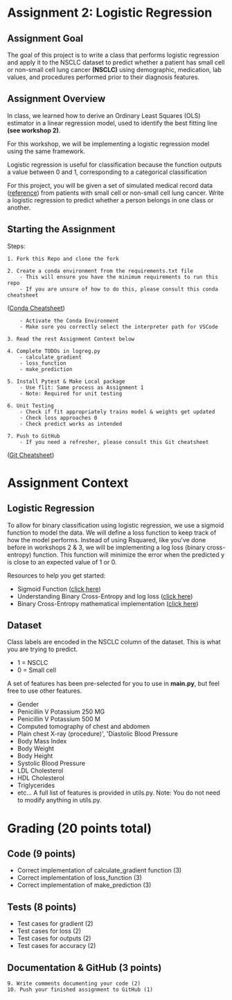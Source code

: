 
# Assignment 2: Logistic Regression 
## Assignment Goal

The goal of this project is to write a class that performs logistic regression and apply it to the NSCLC dataset to predict whether a patient has small cell or non-small cell lung cancer **(NSCLC)** using demographic, medication, lab values, and procedures performed prior to their diagnosis features.

## Assignment Overview 

In class, we learned how to derive an Ordinary Least Squares (OLS) estimator in a linear regression model, used to identify the best fitting line **(see workshop 2)**.

For this workshop, we will be implementing a logistic regression model using the same framework. 

Logistic regression is useful for classification because the function outputs a value between 0 and 1, corresponding to a categorical classification

For this project, you will be given a set of simulated medical record data ([reference](https://doi.org/10.1093/jamia/ocx079)) from patients with small cell or non-small cell lung cancer. Write a logistic regression to predict whether a person belongs in one class or another. 

## Starting the Assignment

Steps: 

    1. Fork this Repo and clone the fork

    2. Create a conda environment from the requirements.txt file 
        - This will ensure you have the minimum requirements to run this repo
        - If you are unsure of how to do this, please consult this conda cheatsheet 
([Conda Cheatsheet](https://docs.conda.io/projects/conda/en/4.6.0/_downloads/52a95608c49671267e40c689e0bc00ca/conda-cheatsheet.pdf))

        - Activate the Conda Environment
        - Make sure you correctly select the interpreter path for VSCode
        
    3. Read the rest Assignment Context below
        
    4. Complete TODOs in logreg.py 
        - calculate_gradient
        - loss_function
        - make_prediction
    
    5. Install Pytest & Make Local package
        - Use flit: Same process as Assignment 1
        - Note: Required for unit testing

    6. Unit Testing
        - Check if fit appropriately trains model & weights get updated
        - Check loss approaches 0 
        - Check predict works as intended
    
    7. Push to GitHub
        - If you need a refresher, please consult this Git cheatsheet 
        
([Git Cheatsheet](https://education.github.com/git-cheat-sheet-education.pdf))

# Assignment Context

## Logistic Regression 

To allow for binary classification using logistic regression, we use a sigmoid function to model
the data. We will define a loss function to keep track of how the model performs. Instead of using Rsquared, like you've done before in workshops 2 & 3, we will be implementing a log loss
(binary cross-entropy) function. This function will minimize the error when the predicted y is 
close to an expected value of 1 or 0.

Resources to help you get started: 
* Sigmoid Function ([click here](https://towardsdatascience.com/derivative-of-the-sigmoid-function-536880cf918e))
* Understanding Binary Cross-Entropy and log loss ([click here](https://towardsdatascience.com/understanding-binary-cross-entropy-log-loss-a-visual-explanation-a3ac6025181a))
* Binary Cross-Entropy mathematical implementation ([click here](https://medium.com/@vergotten/binary-cross-entropy-mathematical-insights-and-python-implementation-31e5a4df78f3))



## Dataset 
Class labels are encoded in the NSCLC column of the dataset. This is what you are trying to predict.

* 1 = NSCLC
* 0 = Small cell

A set of features has been pre-selected for you to use in **main.py**, but feel free 
to use other features. 
* Gender
* Penicillin V Potassium 250 MG
* Penicillin V Potassium 500 M
* Computed tomography of chest and abdomen
* Plain chest X-ray (procedure)', 'Diastolic Blood Pressure
* Body Mass Index
* Body Weight
* Body Height
* Systolic Blood Pressure
* LDL Cholesterol
* HDL Cholesterol
* Triglycerides
* etc... 
A full list of features is provided in utils.py. Note: You do not need to modify anything
in utils.py.


# Grading (20 points total)
## Code (9 points)
* Correct implementation of calculate_gradient function (3)
* Correct implementation of loss_function (3)
* Correct implementation of make_prediction (3)

## Tests (8 points)
* Test cases for gradient (2)
* Test cases for loss (2)
* Test cases for outputs (2)
* Test cases for accuracy (2)

## Documentation & GitHub (3 points)
    9. Write comments documenting your code (2)
    10. Push your finished assignment to GitHub (1)


